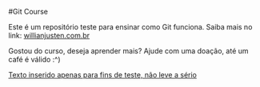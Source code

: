 #Git Course

Este é um repositório teste para ensinar como Git funciona.
Saiba mais no link: [willianjusten.com.br](https://willianjusten.com.br)

Gostou do curso, deseja aprender mais? Ajude com uma doação, até um café é válido :^)

[Texto inserido apenas para fins de teste, não leve a sério](https://suicidio.com.br)
